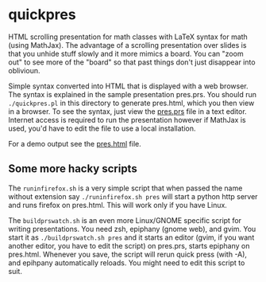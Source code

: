 # quickpres

HTML scrolling presentation for math classes with LaTeX syntax for math (using
MathJax).  The advantage of a scrolling presentation over slides is that you
unhide stuff slowly and it more mimics a board.  You can "zoom out" to see more
of the "board" so that past things don't just disappear into oblivioun.

Simple syntax converted into HTML that is displayed with a web browser.  The
syntax is explained in the sample presentation pres.prs.  You should run
`./quickpres.pl` in this directory to generate pres.html, which you then view
in a browser.  To see the syntax, just view the
[pres.prs](https://github.com/jirilebl/quickpres/blob/master/pres.prs)
file in a text editor.
Internet access is required to run the presentation however if MathJax is used,
you'd have to edit the file to use a local installation.

For a demo output see the
[pres.html](https://jirilebl.github.io/quickpres/pres.html) file.

## Some more hacky scripts

The `runinfirefox.sh` is a very simple script that when passed the name without
extension say `./runinfirefox.sh pres` will start a python http server and runs
firefox on pres.html.  This will work only if you have Linux.

The `buildprswatch.sh` is an even more Linux/GNOME specific script for writing
presentations.  You need zsh, epiphany (gnome web), and gvim.  You start it as
`./buildprswatch.sh pres` and it starts an editor (gvim, if you want another
editor, you have to edit the script) on pres.prs, starts epiphany
on pres.html.  Whenever you save, the script will rerun quick press (with -A),
and epihpany automatically reloads.  You might need to edit this script to suit.
